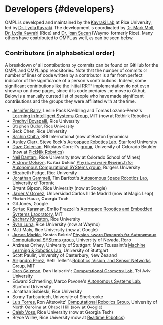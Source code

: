 # Developers {#developers}

OMPL is developed and maintained by the [Kavraki Lab](http://kavrakilab.org) at Rice University, led by [Dr. Lydia Kavraki](http://www.cs.rice.edu/~kavraki). The development is coordinated by [Dr. Mark Moll](http://mmoll.rice.edu), [Dr. Lydia Kavraki](http://www.cs.rice.edu/~kavraki) (Rice) and [Dr. Ioan Șucan](http://ioan.sucan.ro) (Waymo, formerly Rice). Many others have contributed to OMPL as well, as can be seen below.

## Contributors (in alphabetical order)

A breakdown of all contributions by commits can be found on GitHub for the [OMPL](https://github.com/ompl/ompl/graphs/contributors) and [OMPL.app](https://github.com/ompl/omplapp/graphs/contributors) repositories. Note that the number of commits or number of lines of code written by a contributor is a far from perfect indicator of the significance of a person's contributions. Indeed, some significant contributions like the initial RRT* implementation do not even show up on these pages, since this code predates the move to Github. Below is a manually curated list of people who have made significant contributions and the groups they were affiliated with at the time.

- [Jennifer Barry](http://people.csail.mit.edu/jbarry), Leslie Pack Kaelbling and Tomás Lozano-Pérez's [Learning in Intelligent Systems Group](http://lis.csail.mit.edu), MIT (now at Rethink Robotics)
- [Prudhvi Boyapalli](http://www.prudhviboyapalli.com), Rice University
- Stephen Butler, Rice University
- Beck Chen, Rice University
- [Sachin Chitta](http://www.sachinchitta.org), SRI International (now at Boston Dynamics)
- [Ashley Clark](http://web.stanford.edu/group/arl/people/ashley-clark), Steve Rock's [Aerospace Robotics Lab](http://web.stanford.edu/group/arl), Stanford University
- [Dave Coleman](http://davetcoleman.com/),  Nikolaus Correll's [group](http://correll.cs.colorado.edu/), University of Colorado Boulder (now at [PickNik Robotics](https://picknik.ai))
- [Neil Dantam](http://www.neil.dantam.name), Rice University (now at Colorado School of Mines)
- [Andrew Dobson](http://www.pracsyslab.org/dobson), Kostas Bekris' [Physics-aware Research for Autonomous Computational SYStems group](http://www.pracsyslab.org), Rutgers University
- Elizabeth Fudge, Rice University
- [Jonathan Gammell](http://mrg.robots.ox.ac.uk/mrg_people/jon-gammell/), Tim Barfoot's [Autonomous Space Robotics Lab](http://asrl.utias.utoronto.ca), University of Toronto
- Bryant Gipson, Rice University (now at Google)
- [Javier V Gomez](http://jvgomez.github.io), Universidad Carlos III de Madrid (now at Magic Leap)
- Florian Hauer, Georgia Tech
- Gil Jones, Google
- [Sertac Karaman](http://sertac.scripts.mit.edu/web), Emilio Frazzoli's [Aerospace Robotics and Embedded Systems Laboratory](http://ares.lids.mit.edu), MIT
- [Zachary Kingston](http://zkingston.com), Rice University
- [Ryan Luna](http://www.ryanluna.com), Rice University (now at Waymo)
- Matt Maly, Rice University (now at Google)
- [James Marble](http://www.cse.unr.edu/robotics/pracsys/marble), Kostas Bekris' [Physics-aware Research for Autonomous Computational SYStems group](http://www.cse.unr.edu/robotics/pracsys), University of Nevada, Reno
- Andreas Orthey, University of Stuttgart, Marc Toussaint's [Machine Learning & Robotics Lab](https://ipvs.informatik.uni-stuttgart.de/mlr/), University of Stuttgart
- Scott Paulin, University of Canterbury, New Zealand
- [Alejandro Perez](http://people.csail.mit.edu/aperez/www), Seth Teller's [Robotics, Vision, and Sensor Networks Group](http://rvsn.csail.mit.edu), MIT
- [Oren Salzman](http://orensalzman.com), Dan Halperin's [Computational Geometry Lab](http://acg.cs.tau.ac.il), Tel Aviv University
- Edward Schmerling, Marco Pavone's [Autonomous Systems Lab](http://asl.stanford.edu), Stanford University
- Jonathan Sobieski, Rice University
- Sonny Tarbouriech, University of Sherbrooke
- [Luis Torres](http://luis.web.unc.edu), Ron Alterovitz' [Computational Robotics Group](http://robotics.cs.unc.edu), University of North Carolina at Chapel Hill (now at Google)
- [Caleb Voss](http://calebvoss.com), Rice University (now at Georgia Tech)
- Bryce Willey, Rice University (now at [Realtime Robotics](https://rtr.ai))
